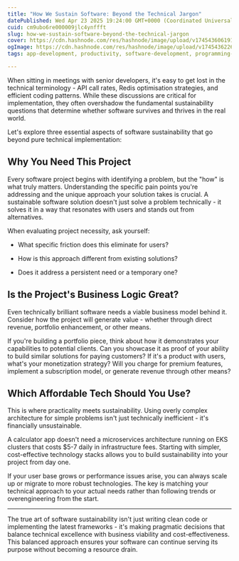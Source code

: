 ```yaml
---
title: "How We Sustain Software: Beyond the Technical Jargon"
datePublished: Wed Apr 23 2025 19:24:00 GMT+0000 (Coordinated Universal Time)
cuid: cm9ubo6re000009jlc4ynffft
slug: how-we-sustain-software-beyond-the-technical-jargon
cover: https://cdn.hashnode.com/res/hashnode/image/upload/v1745436061914/ef376e70-1c06-4469-a287-251d174d306b.png
ogImage: https://cdn.hashnode.com/res/hashnode/image/upload/v1745436226888/afd5c099-4004-4618-aeab-a974c2a7c2c3.png
tags: app-development, productivity, software-development, programming-blogs, aws, developer, devops, software-engineering, programming-tips

---
```


When sitting in meetings with senior developers, it's easy to get lost in the technical terminology - API call rates, Redis optimisation strategies, and efficient coding patterns. While these discussions are critical for implementation, they often overshadow the fundamental sustainability questions that determine whether software survives and thrives in the real world.

Let's explore three essential aspects of software sustainability that go beyond pure technical implementation:

## Why You Need This Project

Every software project begins with identifying a problem, but the "how" is what truly matters. Understanding the specific pain points you're addressing and the unique approach your solution takes is crucial. A sustainable software solution doesn't just solve a problem technically - it solves it in a way that resonates with users and stands out from alternatives.

When evaluating project necessity, ask yourself:

* What specific friction does this eliminate for users?
    
* How is this approach different from existing solutions?
    
* Does it address a persistent need or a temporary one?
    

## Is the Project's Business Logic Great?

Even technically brilliant software needs a viable business model behind it. Consider how the project will generate value - whether through direct revenue, portfolio enhancement, or other means.

If you're building a portfolio piece, think about how it demonstrates your capabilities to potential clients. Can you showcase it as proof of your ability to build similar solutions for paying customers? If it's a product with users, what's your monetization strategy? Will you charge for premium features, implement a subscription model, or generate revenue through other means?

## Which Affordable Tech Should You Use?

This is where practicality meets sustainability. Using overly complex architecture for simple problems isn't just technically inefficient - it's financially unsustainable.

A calculator app doesn't need a microservices architecture running on EKS clusters that costs $5-7 daily in infrastructure fees. Starting with simpler, cost-effective technology stacks allows you to build sustainability into your project from day one.

If your user base grows or performance issues arise, you can always scale up or migrate to more robust technologies. The key is matching your technical approach to your actual needs rather than following trends or overengineering from the start.

---

The true art of software sustainability isn't just writing clean code or implementing the latest frameworks - it's making pragmatic decisions that balance technical excellence with business viability and cost-effectiveness. This balanced approach ensures your software can continue serving its purpose without becoming a resource drain.